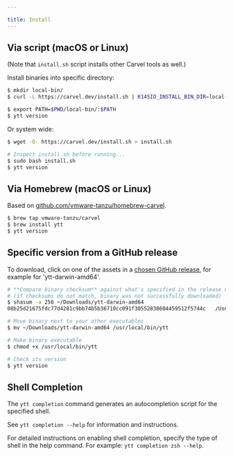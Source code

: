 ```yaml
---

title: Install
---
```


## Via script (macOS or Linux)

(Note that `install.sh` script installs other Carvel tools as well.)

Install binaries into specific directory:

```bash
$ mkdir local-bin/
$ curl -L https://carvel.dev/install.sh | K14SIO_INSTALL_BIN_DIR=local-bin bash

$ export PATH=$PWD/local-bin/:$PATH
$ ytt version
```

Or system wide:

```bash
$ wget -O- https://carvel.dev/install.sh > install.sh

# Inspect install.sh before running...
$ sudo bash install.sh
$ ytt version
```

## Via Homebrew (macOS or Linux)

Based on [github.com/vmware-tanzu/homebrew-carvel](https://github.com/vmware-tanzu/homebrew-carvel).

```bash
$ brew tap vmware-tanzu/carvel
$ brew install ytt
$ ytt version
```

## Specific version from a GitHub release

To download, click on one of the assets in a [chosen GitHub release](https://github.com/vmware-tanzu/carvel-ytt/releases), for example for 'ytt-darwin-amd64'.

```bash
# **Compare binary checksum** against what's specified in the release notes
# (if checksums do not match, binary was not successfully downloaded)
$ shasum -a 256 ~/Downloads/ytt-darwin-amd64
08b25d21675fdc77d4281c9bb74b5b36710cc091f30552830604459512f5744c   /Users/pivotal/Downloads/ytt-darwin-amd64

# Move binary next to your other executables
$ mv ~/Downloads/ytt-darwin-amd64 /usr/local/bin/ytt

# Make binary executable
$ chmod +x /usr/local/bin/ytt

# Check its version
$ ytt version
```
## Shell Completion 

The `ytt completion` command generates an autocompletion script for the specified shell.

See `ytt completion --help` for information and instructions.

For detailed instructions on enabling shell completion, specify the type of shell in the help command. For example:
`ytt completion zsh --help`.
